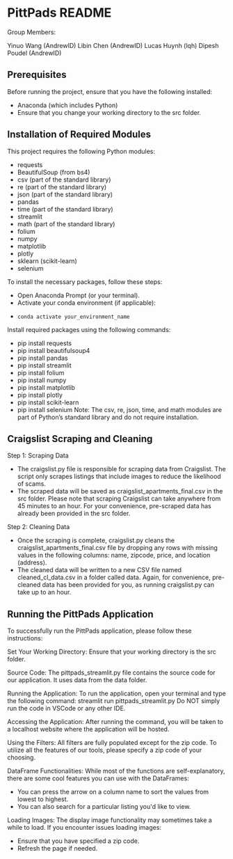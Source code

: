 # PittPads README

Group Members:

Yinuo Wang (AndrewID)
Libin Chen (AndrewID)
Lucas Huynh (lqh)
Dipesh Poudel (AndrewID)

## Prerequisites
Before running the project, ensure that you have the following installed:
- Anaconda (which includes Python)
- Ensure that you change your working directory to the src folder.

## Installation of Required Modules
This project requires the following Python modules:

- requests
- BeautifulSoup (from bs4)
- csv (part of the standard library)
- re (part of the standard library)
- json (part of the standard library)
- pandas
- time (part of the standard library)
- streamlit
- math (part of the standard library)
- folium
- numpy
- matplotlib
- plotly
- sklearn (scikit-learn)
- selenium

To install the necessary packages, follow these steps:
- Open Anaconda Prompt (or your terminal).
- Activate your conda environment (if applicable):
-     conda activate your_environment_name

Install required packages using the following commands:
- pip install requests
- pip install beautifulsoup4
- pip install pandas
- pip install streamlit
- pip install folium
- pip install numpy
- pip install matplotlib
- pip install plotly
- pip install scikit-learn
- pip install selenium
Note: The csv, re, json, time, and math modules are part of Python’s standard library and do not require installation.

## Craigslist Scraping and Cleaning
Step 1: Scraping Data
- The craigslist.py file is responsible for scraping data from Craigslist. The script only scrapes listings that include images to reduce the likelihood of scams.
- The scraped data will be saved as craigslist_apartments_final.csv in the src folder.
Please note that scraping Craigslist can take anywhere from 45 minutes to an hour.
For your convenience, pre-scraped data has already been provided in the src folder.

Step 2: Cleaning Data
- Once the scraping is complete, craigslist.py cleans the craigslist_apartments_final.csv file by dropping any rows with missing values in the following columns: name, zipcode, price, and location (address).
- The cleaned data will be written to a new CSV file named cleaned_cl_data.csv in a folder called data.
Again, for convenience, pre-cleaned data has been provided for you, as running craigslist.py can take up to an hour.

## Running the PittPads Application
To successfully run the PittPads application, please follow these instructions:

Set Your Working Directory: Ensure that your working directory is the src folder.

Source Code: The pittpads_streamlit.py file contains the source code for our application. It uses data from the data folder.

Running the Application: To run the application, open your terminal and type the following command:
streamlit run pittpads_streamlit.py
Do NOT simply run the code in VSCode or any other IDE.

Accessing the Application: After running the command, you will be taken to a localhost website where the application will be hosted.

Using the Filters: All filters are fully populated except for the zip code. To utilize all the features of our tools, please specify a zip code of your choosing.

DataFrame Functionalities: While most of the functions are self-explanatory, there are some cool features you can use with the DataFrames:
- You can press the arrow on a column name to sort the values from lowest to highest.
- You can also search for a particular listing you'd like to view.
  
Loading Images: The display image functionality may sometimes take a while to load. If you encounter issues loading images:
- Ensure that you have specified a zip code.
- Refresh the page if needed.
